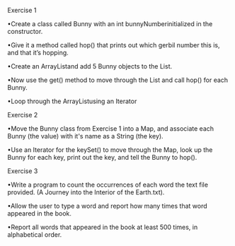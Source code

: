 Exercise 1

•Create a class called Bunny with an int bunnyNumberinitialized in the constructor.

•Give it a method called hop() that prints out which gerbil number this is, and that it’s hopping.

•Create an ArrayListand add 5 Bunny objects to  the List.

•Now use the get() method to move  through the List and call hop() for each Bunny.

•Loop through the ArrayListusing an Iterator

Exercise 2

•Move the Bunny class from Exercise 1 into a Map, and associate each Bunny (the value) with it's name as a String (the key).

•Use an Iterator for the keySet() to move through the Map, look up the Bunny for each key, print out the key, and tell the Bunny to hop().

Exercise 3

•Write a program to count the occurrences of each word the text file provided. (A Journey into the Interior of the Earth.txt).

•Allow the user to type a word and report how many times that word appeared in the book. 

•Report all words that appeared in the book at least 500 times, in alphabetical order.
